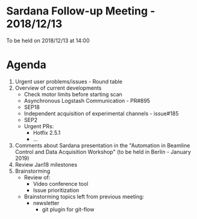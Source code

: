 # Sardana Follow-up Meeting - 2018/12/13

To be held on 2018/12/13 at 14:00  

# Agenda
1. Urgent user problems/issues - Round table
2. Overview of current developments
	* Check motor limits before starting scan
	* Asynchronous Logstash Communication - PR#895
	* SEP18
	* Independent acquisition of experimental channels - issue#185
	* SEP2
	* Urgent PRs:
	   * Hotfix 2.5.1
	   * ...
3. Comments about Sardana presentation in the "Automation in Beamline 
   Control and Data Acquisition Workshop" (to be held in Berlin - January 2019)
4. Review Jan18 milestones
5. Brainstorming
	* Review of:
	    * Video conference tool
	    * Issue prioritization
	* Brainstorming topics left from previous meeting:
	    * newsletter
            * git plugin for git-flow

